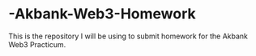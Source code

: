 # -Akbank-Web3-Homework
This is the repository I will be using to submit homework for the Akbank Web3 Practicum.
